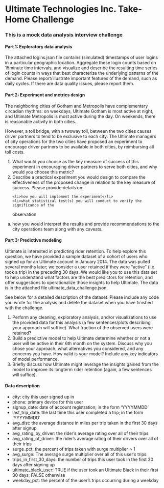 # Ultimate Technologies Inc. Take-Home Challenge


<p>
	<H3>This is a mock data analysis interview challenge</H3>
</p>

<p>
	<H4>Part 1: Exploratory data analysis</H4>
The attached logins.json file contains (simulated) timestamps of user logins in a particular
geographic location. Aggregate these login counts based on 15­minute time intervals, and
visualize and describe the resulting time series of login counts in ways that best characterize the
underlying patterns of the demand. Please report/illustrate important features of the demand,
such as daily cycles. If there are data quality issues, please report them.</p>

<p>
	<H4>Part 2: Experiment and metrics design</H4>
The neighboring cities of Gotham and Metropolis have complementary circadian rhythms: on
weekdays, Ultimate Gotham is most active at night, and Ultimate Metropolis is most active
during the day. On weekends, there is reasonable activity in both cities.

However, a toll bridge, with a two­way toll, between the two cities causes driver partners to tend
to be exclusive to each city. The Ultimate managers of city operations for the two cities have
proposed an experiment to encourage driver partners to be available in both cities, by
reimbursing all toll costs.
1. What would you choose as the key measure of success of this experiment in
encouraging driver partners to serve both cities, and why would you choose this metric?
2. Describe a practical experiment you would design to compare the effectiveness of the
proposed change in relation to the key measure of success. Please provide details on:

<ol type="a">

	<li>how you will implement the experiment</li>
	<li>what statistical test(s) you will conduct to verify the significance of the
observation</li>
	<li>how you would interpret the results and provide recommendations to the city
operations team along with any caveats.</li>
		
</ol>
	

</p>

<p>
	<H4>Part 3: Predictive modeling</H4>
Ultimate is interested in predicting rider retention. To help explore this question, we have
provided a sample dataset of a cohort of users who signed up for an Ultimate account in
January 2014. The data was pulled several months later; we consider a user retained if they
were “active” (i.e. took a trip) in the preceding 30 days.
We would like you to use this data set to help understand what factors are the best predictors
for retention, and offer suggestions to operationalize those insights to help Ultimate.
The data is in the attached file ultimate_data_challenge.json. 

<p>
See below for a detailed
description of the dataset. Please include any code you wrote for the analysis and delete the
dataset when you have finished with the challenge.</p>

<ol type="a=1">
<li>Perform any cleaning, exploratory analysis, and/or visualizations to use the provided
data for this analysis (a few sentences/plots describing your approach will suffice). What
fraction of the observed users were retained?</li>
<li> Build a predictive model to help Ultimate determine whether or not a user will be active
in their 6th month on the system. Discuss why you chose your approach, what
alternatives you considered, and any concerns you have. How valid is your model?
Include any key indicators of model performance.</li>
<li> Briefly discuss how Ultimate might leverage the insights gained from the model to
improve its long­term rider retention (again, a few sentences will suffice).
</li>
</ol>
</p>

<p>
	<H4>Data description</H4>
<ul>
<li>city: city this user signed up in</li>
<li>phone: primary device for this user</li>
<li>signup_date: date of account registration; in the form ‘YYYYMMDD’</li>
<li>last_trip_date: the last time this user completed a trip; in the form ‘YYYYMMDD’</li>
<li>avg_dist: the average distance in miles per trip taken in the first 30 days after signup</li>
<li>avg_rating_by_driver: the rider’s average rating over all of their trips</li>
<li>avg_rating_of_driver: the rider’s average rating of their drivers over all of their trips</li>
<li>surge_pct: the percent of trips taken with surge multiplier > 1</li>
<li>avg_surge: The average surge multiplier over all of this user’s trips</li>
<li>trips_in_first_30_days: the number of trips this user took in the first 30 days after
signing up</li>
<li>ultimate_black_user: TRUE if the user took an Ultimate Black in their first 30 days;
FALSE otherwise</li>
<li> weekday_pct: the percent of the user’s trips occurring during a weekday</li>
</ul>
</p>
